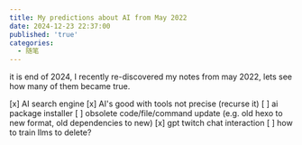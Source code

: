 ```yaml
---
title: My predictions about AI from May 2022
date: 2024-12-23 22:37:00
published: 'true'
categories:
  - 随笔
---
```


it is end of 2024, I recently re-discovered my notes from may 2022, lets see how many of them became true.

[x] AI search engine
[x] AI's good with tools not precise (recurse it) 
[ ] ai package installer
[ ] obsolete code/file/command update (e.g. old hexo to new format, old dependencies to new)
[x] gpt twitch chat interaction
[ ] how to train llms to delete?